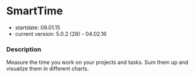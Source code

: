 # SmartTime

- startdate: 09.01.15
- current version: 5.0.2 (28) - 04.02.16

### Description

Measure the time you work on your projects and tasks.
Sum them up and visualize them in different charts.